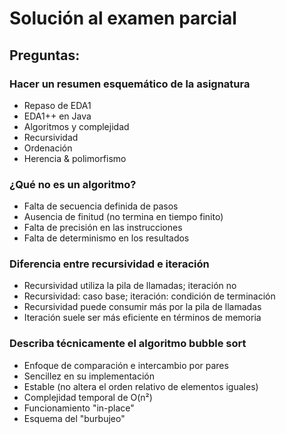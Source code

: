 # Solución al examen parcial

## Preguntas:

### Hacer un resumen esquemático de la asignatura

- Repaso de EDA1
- EDA1++ en Java
- Algoritmos y complejidad
- Recursividad
- Ordenación
- Herencia & polimorfismo

### ¿Qué no es un algoritmo?

- Falta de secuencia definida de pasos
- Ausencia de finitud (no termina en tiempo finito)
- Falta de precisión en las instrucciones
- Falta de determinismo en los resultados

### Diferencia entre recursividad e iteración

- Recursividad utiliza la pila de llamadas; iteración no
- Recursividad: caso base; iteración: condición de terminación
- Recursividad puede consumir más por la pila de llamadas
- Iteración suele ser más eficiente en términos de memoria

### Describa técnicamente el algoritmo bubble sort

- Enfoque de comparación e intercambio por pares
- Sencillez en su implementación
- Estable (no altera el orden relativo de elementos iguales)
- Complejidad temporal de O(n²)
- Funcionamiento "in-place"
- Esquema del "burbujeo"
